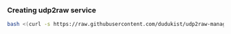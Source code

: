 ### Creating udp2raw service

```bash
bash <(curl -s https://raw.githubusercontent.com/dudukist/udp2raw-manager/main/udp2raw-manager.sh)

